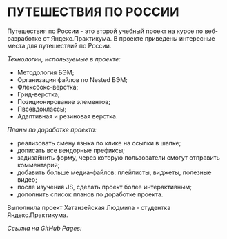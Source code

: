 # ПУТЕШЕСТВИЯ ПО РОССИИ

Путешествия по России - это второй учебный проект на курсе по веб-разработке от Яндекс.Практикума. В проекте приведены  интересные места для путешествий по России.

*Технологии, используемые в проекте:*
* Методология БЭМ;
* Организация файлов по Nested БЭМ;
* Флексбокс-верстка;
* Грид-верстка;
* Позиционирование элементов;
* Пвсевдоклассы;
* Адаптивная и резиновая верстка.


*Планы по доработке проекта:*
* реализовать смену языка по клике на ссылки в шапке;
* дописать все вендорные префиксы;
* задизайнить форму, через которую пользователи смогут отправить комментарий;
* добавить больше медиа-файлов: плейлисты, виджеты, полезные видео;
* после изучения JS, сделать проект более интерактивным;
* дополнить список планов по доработке проекта.

Выполнила проект Хатанзейская Людмила - студентка Яндекс.Практикума.

*Ссылка на GitHub Pages:*
